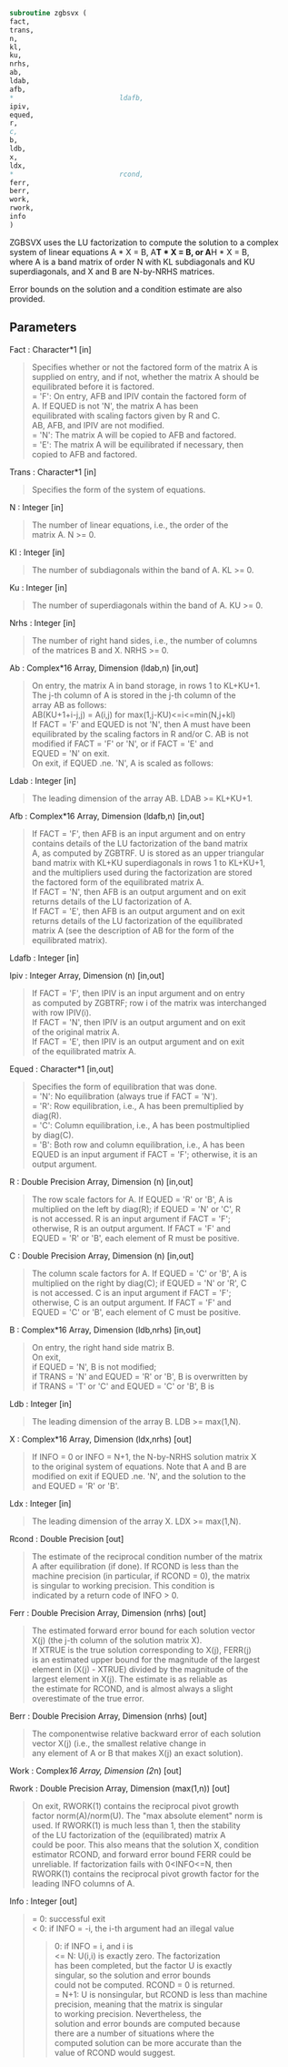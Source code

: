 ```fortran  
subroutine zgbsvx (  
fact,  
trans,  
n,  
kl,  
ku,  
nrhs,  
ab,  
ldab,  
afb,  
*                          ldafb,  
ipiv,  
equed,  
r,  
c,  
b,  
ldb,  
x,  
ldx,  
*                          rcond,  
ferr,  
berr,  
work,  
rwork,  
info  
)  
```  
  
ZGBSVX uses the LU factorization to compute the solution to a complex  
system of linear equations A * X = B, A**T * X = B, or A**H * X = B,  
where A is a band matrix of order N with KL subdiagonals and KU  
superdiagonals, and X and B are N-by-NRHS matrices.  
  
Error bounds on the solution and a condition estimate are also  
provided.  
  
## Parameters  
Fact : Character*1 [in]  
> Specifies whether or not the factored form of the matrix A is  
> supplied on entry, and if not, whether the matrix A should be  
> equilibrated before it is factored.  
> = 'F':  On entry, AFB and IPIV contain the factored form of  
> A.  If EQUED is not 'N', the matrix A has been  
> equilibrated with scaling factors given by R and C.  
> AB, AFB, and IPIV are not modified.  
> = 'N':  The matrix A will be copied to AFB and factored.  
> = 'E':  The matrix A will be equilibrated if necessary, then  
> copied to AFB and factored.  
  
Trans : Character*1 [in]  
> Specifies the form of the system of equations.  
  
N : Integer [in]  
> The number of linear equations, i.e., the order of the  
> matrix A.  N >= 0.  
  
Kl : Integer [in]  
> The number of subdiagonals within the band of A.  KL >= 0.  
  
Ku : Integer [in]  
> The number of superdiagonals within the band of A.  KU >= 0.  
  
Nrhs : Integer [in]  
> The number of right hand sides, i.e., the number of columns  
> of the matrices B and X.  NRHS >= 0.  
  
Ab : Complex*16 Array, Dimension (ldab,n) [in,out]  
> On entry, the matrix A in band storage, in rows 1 to KL+KU+1.  
> The j-th column of A is stored in the j-th column of the  
> array AB as follows:  
> AB(KU+1+i-j,j) = A(i,j) for max(1,j-KU)<=i<=min(N,j+kl)  
> If FACT = 'F' and EQUED is not 'N', then A must have been  
> equilibrated by the scaling factors in R and/or C.  AB is not  
> modified if FACT = 'F' or 'N', or if FACT = 'E' and  
> EQUED = 'N' on exit.  
> On exit, if EQUED .ne. 'N', A is scaled as follows:  
  
Ldab : Integer [in]  
> The leading dimension of the array AB.  LDAB >= KL+KU+1.  
  
Afb : Complex*16 Array, Dimension (ldafb,n) [in,out]  
> If FACT = 'F', then AFB is an input argument and on entry  
> contains details of the LU factorization of the band matrix  
> A, as computed by ZGBTRF.  U is stored as an upper triangular  
> band matrix with KL+KU superdiagonals in rows 1 to KL+KU+1,  
> and the multipliers used during the factorization are stored  
> the factored form of the equilibrated matrix A.  
> If FACT = 'N', then AFB is an output argument and on exit  
> returns details of the LU factorization of A.  
> If FACT = 'E', then AFB is an output argument and on exit  
> returns details of the LU factorization of the equilibrated  
> matrix A (see the description of AB for the form of the  
> equilibrated matrix).  
  
Ldafb : Integer [in]  
  
Ipiv : Integer Array, Dimension (n) [in,out]  
> If FACT = 'F', then IPIV is an input argument and on entry  
> as computed by ZGBTRF; row i of the matrix was interchanged  
> with row IPIV(i).  
> If FACT = 'N', then IPIV is an output argument and on exit  
> of the original matrix A.  
> If FACT = 'E', then IPIV is an output argument and on exit  
> of the equilibrated matrix A.  
  
Equed : Character*1 [in,out]  
> Specifies the form of equilibration that was done.  
> = 'N':  No equilibration (always true if FACT = 'N').  
> = 'R':  Row equilibration, i.e., A has been premultiplied by  
> diag(R).  
> = 'C':  Column equilibration, i.e., A has been postmultiplied  
> by diag(C).  
> = 'B':  Both row and column equilibration, i.e., A has been  
> EQUED is an input argument if FACT = 'F'; otherwise, it is an  
> output argument.  
  
R : Double Precision Array, Dimension (n) [in,out]  
> The row scale factors for A.  If EQUED = 'R' or 'B', A is  
> multiplied on the left by diag(R); if EQUED = 'N' or 'C', R  
> is not accessed.  R is an input argument if FACT = 'F';  
> otherwise, R is an output argument.  If FACT = 'F' and  
> EQUED = 'R' or 'B', each element of R must be positive.  
  
C : Double Precision Array, Dimension (n) [in,out]  
> The column scale factors for A.  If EQUED = 'C' or 'B', A is  
> multiplied on the right by diag(C); if EQUED = 'N' or 'R', C  
> is not accessed.  C is an input argument if FACT = 'F';  
> otherwise, C is an output argument.  If FACT = 'F' and  
> EQUED = 'C' or 'B', each element of C must be positive.  
  
B : Complex*16 Array, Dimension (ldb,nrhs) [in,out]  
> On entry, the right hand side matrix B.  
> On exit,  
> if EQUED = 'N', B is not modified;  
> if TRANS = 'N' and EQUED = 'R' or 'B', B is overwritten by  
> if TRANS = 'T' or 'C' and EQUED = 'C' or 'B', B is  
  
Ldb : Integer [in]  
> The leading dimension of the array B.  LDB >= max(1,N).  
  
X : Complex*16 Array, Dimension (ldx,nrhs) [out]  
> If INFO = 0 or INFO = N+1, the N-by-NRHS solution matrix X  
> to the original system of equations.  Note that A and B are  
> modified on exit if EQUED .ne. 'N', and the solution to the  
> and EQUED = 'R' or 'B'.  
  
Ldx : Integer [in]  
> The leading dimension of the array X.  LDX >= max(1,N).  
  
Rcond : Double Precision [out]  
> The estimate of the reciprocal condition number of the matrix  
> A after equilibration (if done).  If RCOND is less than the  
> machine precision (in particular, if RCOND = 0), the matrix  
> is singular to working precision.  This condition is  
> indicated by a return code of INFO > 0.  
  
Ferr : Double Precision Array, Dimension (nrhs) [out]  
> The estimated forward error bound for each solution vector  
> X(j) (the j-th column of the solution matrix X).  
> If XTRUE is the true solution corresponding to X(j), FERR(j)  
> is an estimated upper bound for the magnitude of the largest  
> element in (X(j) - XTRUE) divided by the magnitude of the  
> largest element in X(j).  The estimate is as reliable as  
> the estimate for RCOND, and is almost always a slight  
> overestimate of the true error.  
  
Berr : Double Precision Array, Dimension (nrhs) [out]  
> The componentwise relative backward error of each solution  
> vector X(j) (i.e., the smallest relative change in  
> any element of A or B that makes X(j) an exact solution).  
  
Work : Complex*16 Array, Dimension (2*n) [out]  
  
Rwork : Double Precision Array, Dimension (max(1,n)) [out]  
> On exit, RWORK(1) contains the reciprocal pivot growth  
> factor norm(A)/norm(U). The "max absolute element" norm is  
> used. If RWORK(1) is much less than 1, then the stability  
> of the LU factorization of the (equilibrated) matrix A  
> could be poor. This also means that the solution X, condition  
> estimator RCOND, and forward error bound FERR could be  
> unreliable. If factorization fails with 0<INFO<=N, then  
> RWORK(1) contains the reciprocal pivot growth factor for the  
> leading INFO columns of A.  
  
Info : Integer [out]  
> = 0:  successful exit  
> < 0:  if INFO = -i, the i-th argument had an illegal value  
> > 0:  if INFO = i, and i is  
> <= N:  U(i,i) is exactly zero.  The factorization  
> has been completed, but the factor U is exactly  
> singular, so the solution and error bounds  
> could not be computed. RCOND = 0 is returned.  
> = N+1: U is nonsingular, but RCOND is less than machine  
> precision, meaning that the matrix is singular  
> to working precision.  Nevertheless, the  
> solution and error bounds are computed because  
> there are a number of situations where the  
> computed solution can be more accurate than the  
> value of RCOND would suggest.  
  
